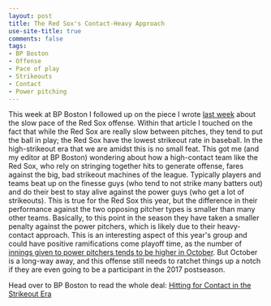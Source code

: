 ```yaml
---
layout: post
title: The Red Sox's Contact-Heavy Approach
use-site-title: true
comments: false
tags:
- BP Boston
- Offense
- Pace of play
- Strikeouts
- Contact
- Power pitching
---
```


This week at BP Boston I followed up on the piece I wrote <a href = "http://www.cteeter.ca/blog/2017-06-01-slowpoke-batters-production-benefit/" target = "_blank"> last week</a>
about the slow pace of the Red Sox offense. Within that article I touched on the fact that while the Red Sox are really slow between pitches,
they tend to put the ball in play; the Red Sox have the lowest strikeout rate in baseball. In the high-strikeout era that we are amidst 
this is no small feat. This got me (and my editor at BP Boston) wondering about how a high-contact team like the Red Sox, who rely on stringing
together hits to generate offense, fares against the big, bad strikeout machines of the league. Typically players and teams beat up on the finesse guys
(who tend to not strike many batters out) and do their best to stay alive against the power guys (who get a lot of strikeouts). This is true 
for the Red Sox this year, but the difference in their performance against the two opposing pitcher types is smaller than many other teams.
Basically, to this point in the season they have taken a smaller penalty against the power pitchers, which is likely due to their heavy-contact approach. 
This is an interesting aspect of this year's group and could have positive ramifications come playoff time, as the number of <a href = "http://grantland.com/the-triangle/2015-mlb-playoffs-kansas-city-royals-fastball-velocity-contact/" target = "_blank"> innings given to power pitchers tends to be higher in October</a>. 
But October is a long-way away, and this offense still needs to ratchet things up a notch if they are even going to be a participant in
the 2017 postseason.

Head over to BP Boston to read the whole deal: <a href = "http://boston.locals.baseballprospectus.com/2017/06/06/hitting-for-contact-in-the-strikeout-era/" target = "_blank"> Hitting for Contact in the Strikeout Era</a>